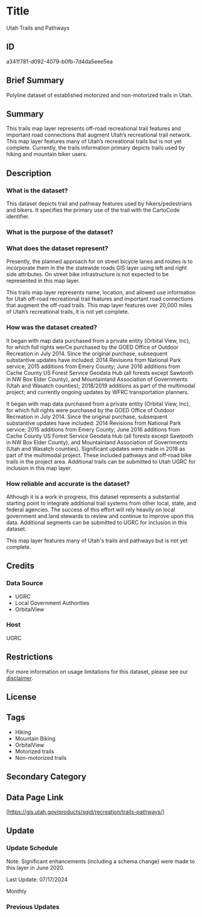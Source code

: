 # Title

Utah Trails and Pathways

## ID

a341f781-d092-4079-b0fb-7d4da5eee5ea

## Brief Summary

Polyline dataset of established motorized and non-motorized trails in Utah.

## Summary

This trails map layer represents off-road recreational trail features and important road connections that augment Utah’s recreational trail network. This map layer features many of Utah’s recreational trails but is not yet complete. Currently, the trails information primary depicts trails used by hiking and mountain biker users.

## Description

### What is the dataset?

This dataset depicts trail and pathway features used by hikers/pedestrians and bikers. It specifies the primary use of the trail with the CartoCode identifier.

### What is the purpose of the dataset?

### What does the dataset represent?

Presently, the planned approach for on street bicycle lanes and routes is to incorporate them in the the statewide roads GIS layer using left and right side attributes. On street bike infrastructure is not expected to be represented in this map layer.

This trails map layer represents name, location, and allowed use information for Utah off-road recreational trail features and important road connections that augment the off-road trails. This map layer features over 20,000 miles of Utah’s recreational trails, it is not yet complete.

### How was the dataset created?

It began with map data purchased from a private entity (Orbital View, Inc), for which full rights werCe purchased by the GOED Office of Outdoor Recreation in July 2014. Since the original purchase, subsequent substantive updates have included: 2014 Revisions from National Park service; 2015 additions from Emery County; June 2016 additions from Cache County US Forest Service Geodata Hub (all forests except Sawtooth in NW Box Elder County), and Mountainland Association of Governments (Utah and Wasatch counties); 2018/2019 additions as part of the multimodal project; and currently ongoing updates by WFRC transportation planners.

It began with map data purchased from a private entity (Orbital View, Inc), for which full rights were purchased by the GOED Office of Outdoor Recreation in July 2014. Since the original purchase, subsequent substantive updates have included: 2014 Revisions from National Park service; 2015 additions from Emery County; June 2016 additions from Cache County US Forest Service Geodata Hub (all forests except Sawtooth in NW Box Elder County), and Mountainland Association of Governments (Utah and Wasatch counties). Significant updates were made in 2018 as part of the multimodal project. These included pathways and off-road bike trails in the project area. Additional trails can be submitted to Utah UGRC for inclusion in this map layer.

### How reliable and accurate is the dataset?

Although it is a work in progress, this dataset represents a substantial starting point to integrate additional trail systems from other local, state, and federal agencies. The success of this effort will rely heavily on local government and land stewards to review and continue to improve upon this data. Additional segments can be submitted to UGRC for inclusion in this dataset.

This map layer features many of Utah's trails and pathways but is not yet complete.

## Credits

### Data Source

- UGRC
- Local Government Authorities
- OrbitalView

### Host

UGRC

## Restrictions

For more information on usage limitations for this dataset, please see our [disclaimer](https://gis.utah.gov/documentation/policy/license/#disclaimer).

## License

## Tags

- Hiking
- Mountain Biking
- OrbitalView
- Motorized trails
- Non-motorized trails

## Secondary Category

## Data Page Link

[https://gis.utah.gov/products/sgid/recreation/trails-pathways/]

## Update

### Update Schedule

Note: Significant enhancements (including a schema change) were made to this layer in June 2020.

Last Update: 07/17/2024

Monthly

### Previous Updates
